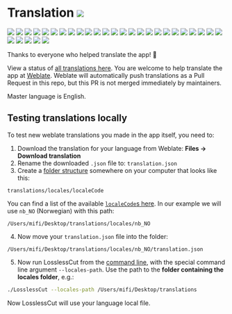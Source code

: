 # Translation ![](https://hosted.weblate.org/widgets/losslesscut/-/losslesscut/svg-badge.svg)

![](https://hosted.weblate.org/widgets/losslesscut/zh_Hans/losslesscut/svg-badge.svg)
![](https://hosted.weblate.org/widgets/losslesscut/cs/losslesscut/svg-badge.svg)
![](https://hosted.weblate.org/widgets/losslesscut/sl/losslesscut/svg-badge.svg)
![](https://hosted.weblate.org/widgets/losslesscut/it/losslesscut/svg-badge.svg)
![](https://hosted.weblate.org/widgets/losslesscut/ko/losslesscut/svg-badge.svg)
![](https://hosted.weblate.org/widgets/losslesscut/de/losslesscut/svg-badge.svg)
![](https://hosted.weblate.org/widgets/losslesscut/nl/losslesscut/svg-badge.svg)
![](https://hosted.weblate.org/widgets/losslesscut/fi/losslesscut/svg-badge.svg)
![](https://hosted.weblate.org/widgets/losslesscut/zh_Hant/losslesscut/svg-badge.svg)
![](https://hosted.weblate.org/widgets/losslesscut/et/losslesscut/svg-badge.svg)
![](https://hosted.weblate.org/widgets/losslesscut/fr/losslesscut/svg-badge.svg)
![](https://hosted.weblate.org/widgets/losslesscut/he/losslesscut/svg-badge.svg)
![](https://hosted.weblate.org/widgets/losslesscut/hu/losslesscut/svg-badge.svg)
![](https://hosted.weblate.org/widgets/losslesscut/id/losslesscut/svg-badge.svg)
![](https://hosted.weblate.org/widgets/losslesscut/lt/losslesscut/svg-badge.svg)
![](https://hosted.weblate.org/widgets/losslesscut/nb_NO/losslesscut/svg-badge.svg)
![](https://hosted.weblate.org/widgets/losslesscut/nn/losslesscut/svg-badge.svg)
![](https://hosted.weblate.org/widgets/losslesscut/fa/losslesscut/svg-badge.svg)
![](https://hosted.weblate.org/widgets/losslesscut/pl/losslesscut/svg-badge.svg)
![](https://hosted.weblate.org/widgets/losslesscut/pt/losslesscut/svg-badge.svg)
![](https://hosted.weblate.org/widgets/losslesscut/pt_BR/losslesscut/svg-badge.svg)
![](https://hosted.weblate.org/widgets/losslesscut/ro/losslesscut/svg-badge.svg)
![](https://hosted.weblate.org/widgets/losslesscut/ru/losslesscut/svg-badge.svg)
![](https://hosted.weblate.org/widgets/losslesscut/sr/losslesscut/svg-badge.svg)
![](https://hosted.weblate.org/widgets/losslesscut/es/losslesscut/svg-badge.svg)
![](https://hosted.weblate.org/widgets/losslesscut/sv/losslesscut/svg-badge.svg)
![](https://hosted.weblate.org/widgets/losslesscut/tr/losslesscut/svg-badge.svg)
![](https://hosted.weblate.org/widgets/losslesscut/uk/losslesscut/svg-badge.svg)
![](https://hosted.weblate.org/widgets/losslesscut/vi/losslesscut/svg-badge.svg)
![](https://hosted.weblate.org/widgets/losslesscut/sk/losslesscut/svg-badge.svg)

Thanks to everyone who helped translate the app! 🙌

View a status of [all translations here](https://hosted.weblate.org/projects/losslesscut/losslesscut/). You are welcome to help translate the app at [Weblate](https://hosted.weblate.org/projects/losslesscut/losslesscut/). Weblate will automatically push translations as a Pull Request in this repo, but this PR is not merged immediately by maintainers.

Master language is English.

## Testing translations locally

To test new weblate translations you made in the app itself, you need to:
1. Download the translation for your language from Weblate: **Files -> Download translation**
2. Rename the downloaded `.json` file to: `translation.json`
3. Create a [folder structure](https://github.com/mifi/lossless-cut/tree/master/src/main/locales) somewhere on your computer that looks like this:
```
translations/locales/localeCode
```
You can find a list of the available [`localeCode`s here](https://github.com/mifi/lossless-cut/tree/master/src/main/locales). In our example we will use `nb_NO` (Norwegian) with this path:
```
/Users/mifi/Desktop/translations/locales/nb_NO
```

4. Now move your `translation.json` file into the folder:
```
/Users/mifi/Desktop/translations/locales/nb_NO/translation.json
```

5. Now run LosslessCut from the [command line](cli.md), with the special command line argument `--locales-path`. Use the path to the **folder containing the locales folder**, e.g.:
```bash
./LosslessCut --locales-path /Users/mifi/Desktop/translations
```

Now LosslessCut will use your language local file.
